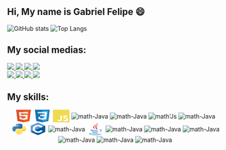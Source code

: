 <h2>Hi, My name is Gabriel Felipe 😄</h2>

![GitHub stats](https://github-readme-stats.vercel.app/api?username=gabrielfelipedy&show_icons=true&theme=dracula)
![Top Langs](https://github-readme-stats.vercel.app/api/top-langs/?username=gabrielfelipedy&layout=compact&theme=dracula)

<!--Social medias -->

## My social medias:

<a href="https://linkedin.com/in/gabrielfelipedy">
<img src="https://img.shields.io/badge/Linkedin-1DA1F2?style=for-the-badge&logo=linkedin&logoColor=white">
</a>
<a href="https://twitter.com/mathsstack">
<img src="https://img.shields.io/badge/Twitter-1DA1F2?style=for-the-badge&logo=twitter&logoColor=white">
</a>
<a href="https://instagram.com/gabrielf3lip3/">
<img src="https://img.shields.io/badge/Instagram-E4405F?style=for-the-badge&logo=instagram&logoColor=white">
</a>
<a href="https://facebook.com/gabrielfelipedy">
<img src="https://img.shields.io/badge/Facebook-1DA1F2?style=for-the-badge&logo=facebook&logoColor=white">
</a>
<br>
<a href="https://reddit.com/user/gabrielfelipedy">
<img src="https://img.shields.io/badge/Reddit-FF5700?style=for-the-badge&logo=reddit&logoColor=white">
</a>
<a href="https://stackoverflow.com/users/22279542/gabriel-felipe">
<img src="https://img.shields.io/badge/Stackoverflow-FF5700?style=for-the-badge&logo=stackoverflow&logoColor=white">
</a>
<a href="https://tabnews.com.br/gabrielfelipe">
<img src="https://img.shields.io/badge/TabNews-000000?style=for-the-badge&logo=stackoverflow&logoColor=white">
</a>
<a href="https://codepen.io/mathstack">
<img src="https://img.shields.io/badge/Codepen-000000?style=for-the-badge&logo=codepen&logoColor=white">
</a>

<!-- Skills -->

## My skills:


<div align="center"> 
<img align="center" alt="math-HTML" height="30" width="40" src="https://raw.githubusercontent.com/devicons/devicon/master/icons/html5/html5-original.svg">
  <img align="center" alt="math-CSS" height="30" width="40" src="https://raw.githubusercontent.com/devicons/devicon/master/icons/css3/css3-original.svg">
  <img align="center" alt="math'Js" height="30" width="40" src="https://raw.githubusercontent.com/devicons/devicon/master/icons/javascript/javascript-plain.svg">
  <img align="center" alt="math-Java" height="30" width="40" src="https://icongr.am/devicon/nodejs-original.svg?size=128">
  <img align="center" alt="math-Java" height="30" width="40" src="https://icongr.am/devicon/jquery-original.svg?size=128">
  <img align="center" alt="math'Js" height="30" width="40" src="https://icongr.am/devicon/angularjs-original.svg?size=128&color=currentColor">
  <img align="center" alt="math-Java" height="30" width="40" src="https://icongr.am/devicon/bootstrap-plain.svg?size=128&color=dc8add">
  <img align="center" alt="math-Python" height="30" width="40" src="https://raw.githubusercontent.com/devicons/devicon/master/icons/python/python-original.svg">
  <img align="center" alt="math-C" height="30" width="40" src="https://raw.githubusercontent.com/devicons/devicon/master/icons/c/c-original.svg">
  <img align="center" alt="math-Java" height="30" width="40" src="https://icongr.am/devicon/cplusplus-original.svg?size=128">
  <img align="center" alt="math-Java" height="30" width="40" src="https://raw.githubusercontent.com/devicons/devicon/master/icons/java/java-original.svg">
  <img align="center" alt="math-Java" height="30" width="40" src="https://icongr.am/devicon/git-original.svg?size=128">
  <img align="center" alt="math-Java" height="30" width="40" src="https://icongr.am/devicon/linux-plain.svg?size=128&color=ffffff">
  <img align="center" alt="math-Java" height="30" width="40" src="https://icongr.am/devicon/php-original.svg?size=128">
  <img align="center" alt="math-Java" height="30" width="40" src="https://icongr.am/devicon/apache-original.svg?size=128&color=currentColor">
  <img align="center" alt="math-Java" height="30" width="40" src="https://icongr.am/devicon/vim-original.svg?size=128">
  <img align="center" alt="math-Java" height="30" width="40" src="https://icongr.am/devicon/visualstudio-plain.svg?size=128&color=62a0ea">
  <br><br><br>
</div>
